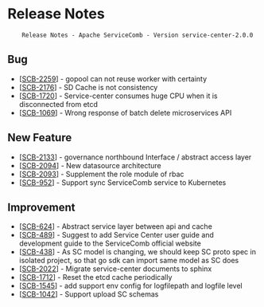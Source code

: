 # Release Notes
        Release Notes - Apache ServiceComb - Version service-center-2.0.0
        
         
<h2>        Bug
</h2>
<ul>
<li>[<a href='https://issues.apache.org/jira/browse/SCB-2259'>SCB-2259</a>] -         gopool can not reuse worker with certainty
</li>
<li>[<a href='https://issues.apache.org/jira/browse/SCB-2176'>SCB-2176</a>] -         SD Cache is not consistency
</li>
<li>[<a href='https://issues.apache.org/jira/browse/SCB-1720'>SCB-1720</a>] -         Service-center consumes huge CPU when it is disconnected from etcd
</li>
<li>[<a href='https://issues.apache.org/jira/browse/SCB-1069'>SCB-1069</a>] -         Wrong response of batch delete microservices API
</li>
</ul>
      
         
<h2>        New Feature
</h2>
<ul>
<li>[<a href='https://issues.apache.org/jira/browse/SCB-2133'>SCB-2133</a>] -         governance northbound Interface / abstract access layer
</li>
<li>[<a href='https://issues.apache.org/jira/browse/SCB-2094'>SCB-2094</a>] -         New datasource architecture
</li>
<li>[<a href='https://issues.apache.org/jira/browse/SCB-2093'>SCB-2093</a>] -         Supplement the role module of rbac
</li>
<li>[<a href='https://issues.apache.org/jira/browse/SCB-952'>SCB-952</a>] -         Support sync ServiceComb service to Kubernetes
</li>
</ul>
  

<h2>        Improvement
</h2>
<ul>
<li>[<a href='https://issues.apache.org/jira/browse/SCB-624'>SCB-624</a>] -         Abstract service layer between api and cache
</li>
<li>[<a href='https://issues.apache.org/jira/browse/SCB-489'>SCB-489</a>] -         Suggest to add Service Center user guide and development guide to the ServiceComb official website
</li>
<li>[<a href='https://issues.apache.org/jira/browse/SCB-438'>SCB-438</a>] -         As SC model is changing, we should keep SC proto spec in isolated project, so that go sdk can import same model as SC does
</li>
<li>[<a href='https://issues.apache.org/jira/browse/SCB-2022'>SCB-2022</a>] -         Migrate service-center documents to sphinx
</li>
<li>[<a href='https://issues.apache.org/jira/browse/SCB-1712'>SCB-1712</a>] -         Reset the etcd cache periodically
</li>
<li>[<a href='https://issues.apache.org/jira/browse/SCB-1545'>SCB-1545</a>] -         add support env config for logfilepath and logfile level
</li>
<li>[<a href='https://issues.apache.org/jira/browse/SCB-1042'>SCB-1042</a>] -         Support upload SC schemas
</li>
</ul>
                                                                                                                            
